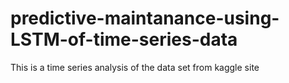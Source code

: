 # predictive-maintanance-using-LSTM-of-time-series-data

This is a time series analysis of the data set from kaggle site

